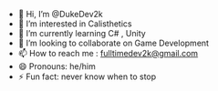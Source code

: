 - 👋 Hi, I’m @DukeDev2k
- 👀 I’m interested in Calisthetics
- 🌱 I’m currently learning C# , Unity
- 💞️ I’m looking to collaborate on Game Development
- 📫 How to reach me : fulltimedev2k@gmail.com 
- 😄 Pronouns: he/him  
- ⚡ Fun fact: never know when to stop

<!---
DukeDev2k/DukeDev2k is a ✨ special ✨ repository because its `README.md` (this file) appears on your GitHub profile.
You can click the Preview link to take a look at your changes.
--->
